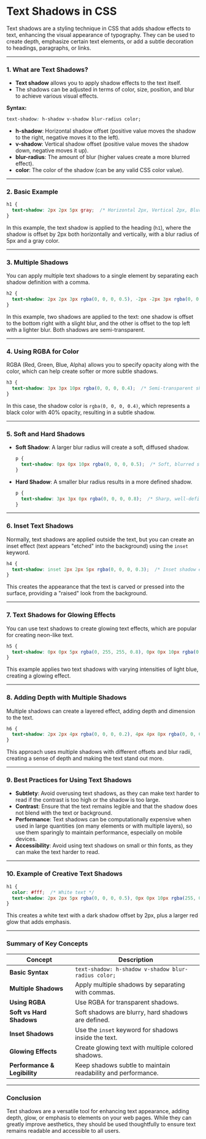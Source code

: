 # **Text Shadows in CSS**

Text shadows are a styling technique in CSS that adds shadow effects to text, enhancing the visual appearance of typography. They can be used to create depth, emphasize certain text elements, or add a subtle decoration to headings, paragraphs, or links.

---

### **1. What are Text Shadows?**

- **Text shadow** allows you to apply shadow effects to the text itself.
- The shadows can be adjusted in terms of color, size, position, and blur to achieve various visual effects.

**Syntax:**

```css
text-shadow: h-shadow v-shadow blur-radius color;
```

- **h-shadow**: Horizontal shadow offset (positive value moves the shadow to the right, negative moves it to the left).
- **v-shadow**: Vertical shadow offset (positive value moves the shadow down, negative moves it up).
- **blur-radius**: The amount of blur (higher values create a more blurred effect).
- **color**: The color of the shadow (can be any valid CSS color value).

---

### **2. Basic Example**

```css
h1 {
  text-shadow: 2px 2px 5px gray;  /* Horizontal 2px, Vertical 2px, Blur 5px */
}
```

In this example, the text shadow is applied to the heading (`h1`), where the shadow is offset by 2px both horizontally and vertically, with a blur radius of 5px and a gray color.

---

### **3. Multiple Shadows**

You can apply multiple text shadows to a single element by separating each shadow definition with a comma.

```css
h2 {
  text-shadow: 2px 2px 3px rgba(0, 0, 0, 0.5), -2px -2px 3px rgba(0, 0, 0, 0.3);
}
```

In this example, two shadows are applied to the text: one shadow is offset to the bottom right with a slight blur, and the other is offset to the top left with a lighter blur. Both shadows are semi-transparent.

---

### **4. Using RGBA for Color**

RGBA (Red, Green, Blue, Alpha) allows you to specify opacity along with the color, which can help create softer or more subtle shadows.

```css
h3 {
  text-shadow: 3px 3px 10px rgba(0, 0, 0, 0.4);  /* Semi-transparent shadow */
}
```

In this case, the shadow color is `rgba(0, 0, 0, 0.4)`, which represents a black color with 40% opacity, resulting in a subtle shadow.

---

### **5. Soft and Hard Shadows**

- **Soft Shadow**: A larger blur radius will create a soft, diffused shadow.
  
  ```css
  p {
    text-shadow: 0px 0px 10px rgba(0, 0, 0, 0.5);  /* Soft, blurred shadow */
  }
  ```

- **Hard Shadow**: A smaller blur radius results in a more defined shadow.

  ```css
  p {
    text-shadow: 3px 3px 0px rgba(0, 0, 0, 0.8);  /* Sharp, well-defined shadow */
  }
  ```

---

### **6. Inset Text Shadows**

Normally, text shadows are applied outside the text, but you can create an inset effect (text appears "etched" into the background) using the `inset` keyword.

```css
h4 {
  text-shadow: inset 2px 2px 5px rgba(0, 0, 0, 0.3);  /* Inset shadow effect */
}
```

This creates the appearance that the text is carved or pressed into the surface, providing a "raised" look from the background.

---

### **7. Text Shadows for Glowing Effects**

You can use text shadows to create glowing text effects, which are popular for creating neon-like text.

```css
h5 {
  text-shadow: 0px 0px 5px rgba(0, 255, 255, 0.8), 0px 0px 10px rgba(0, 255, 255, 0.6);  /* Glowing effect */
}
```

This example applies two text shadows with varying intensities of light blue, creating a glowing effect.

---

### **8. Adding Depth with Multiple Shadows**

Multiple shadows can create a layered effect, adding depth and dimension to the text.

```css
h6 {
  text-shadow: 2px 2px 4px rgba(0, 0, 0, 0.2), 4px 4px 8px rgba(0, 0, 0, 0.3), 6px 6px 12px rgba(0, 0, 0, 0.4);
}
```

This approach uses multiple shadows with different offsets and blur radii, creating a sense of depth and making the text stand out more.

---

### **9. Best Practices for Using Text Shadows**

- **Subtlety**: Avoid overusing text shadows, as they can make text harder to read if the contrast is too high or the shadow is too large.
- **Contrast**: Ensure that the text remains legible and that the shadow does not blend with the text or background.
- **Performance**: Text shadows can be computationally expensive when used in large quantities (on many elements or with multiple layers), so use them sparingly to maintain performance, especially on mobile devices.
- **Accessibility**: Avoid using text shadows on small or thin fonts, as they can make the text harder to read.

---

### **10. Example of Creative Text Shadows**

```css
h1 {
  color: #fff;  /* White text */
  text-shadow: 2px 2px 5px rgba(0, 0, 0, 0.5), 0px 0px 10px rgba(255, 0, 0, 0.7);
}
```

This creates a white text with a dark shadow offset by 2px, plus a larger red glow that adds emphasis.

---

### **Summary of Key Concepts**

| **Concept**              | **Description**                                      |
|--------------------------|------------------------------------------------------|
| **Basic Syntax**          | `text-shadow: h-shadow v-shadow blur-radius color;`  |
| **Multiple Shadows**      | Apply multiple shadows by separating with commas.    |
| **Using RGBA**            | Use RGBA for transparent shadows.                    |
| **Soft vs Hard Shadows**  | Soft shadows are blurry, hard shadows are defined.   |
| **Inset Shadows**         | Use the `inset` keyword for shadows inside the text. |
| **Glowing Effects**       | Create glowing text with multiple colored shadows.   |
| **Performance & Legibility** | Keep shadows subtle to maintain readability and performance. |

---

### **Conclusion**

Text shadows are a versatile tool for enhancing text appearance, adding depth, glow, or emphasis to elements on your web pages. While they can greatly improve aesthetics, they should be used thoughtfully to ensure text remains readable and accessible to all users.